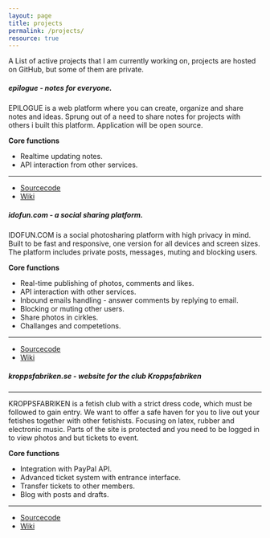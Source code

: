 ```yaml
---
layout: page
title: projects
permalink: /projects/
resource: true
---
```

A List of active projects that I am currently working on, projects are hosted on GitHub, but some of them are private.

##### **epilogue** - notes for everyone.
EPILOGUE is a web platform where you can create, organize and share notes and ideas. Sprung out of a need to share notes for projects with others i built this platform. Application will be open source.

**Core functions**
* Realtime updating notes.
* API interaction from other services.

---
* [Sourcecode](https://github.com/niklasnson/epilogue.rb)
* [Wiki](https://github.com/niklasnson/epilogue.rb/wiki)


##### **idofun.com** - a social sharing platform.
IDOFUN.COM is a social photosharing platform with high privacy in mind. Built to be fast and responsive, one version for all devices and screen sizes. The platform includes private posts, messages, muting and blocking users.

 **Core functions**

* Real-time publishing of photos, comments and likes.
* API interaction with other services.
* Inbound emails handling - answer comments by replying to email.
* Blocking or muting other users.
* Share photos in cirkles.
* Challanges and competetions.

---
* [Sourcecode](https://github.com/niklasnson/idofun.com)
* [Wiki](https://github.com/niklasnson/idofun.com/wiki)

##### **kroppsfabriken.se** - website for the club Kroppsfabriken

 ---
 KROPPSFABRIKEN is a fetish club with a strict dress code, which must be followed to gain entry. We want to offer a safe haven for you to live out your fetishes together with other fetishists. Focusing on latex, rubber and electronic music. Parts of the site is protected and you need to be logged in to view photos and but tickets to event.

 **Core functions**

* Integration with PayPal API.
* Advanced ticket system with entrance interface.
* Transfer tickets to other members.
* Blog with posts and drafts.

---
* [Sourcecode](https://github.com/niklasnson/nemesis-on-rails)
* [Wiki](https://github.com/niklasnson/nemesis-on-rails/wiki)
